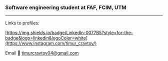 ### Software engineering student at FAF, FCIM, UTM

---
Links to profiles:

[https://img.shields.io/badge/LinkedIn-0077B5?style=for-the-badge&logo=linkedin&logoColor=white](https://www.instagram.com/timur_cravtov/)

Email 📧 timurcravtov04@gmail.com
